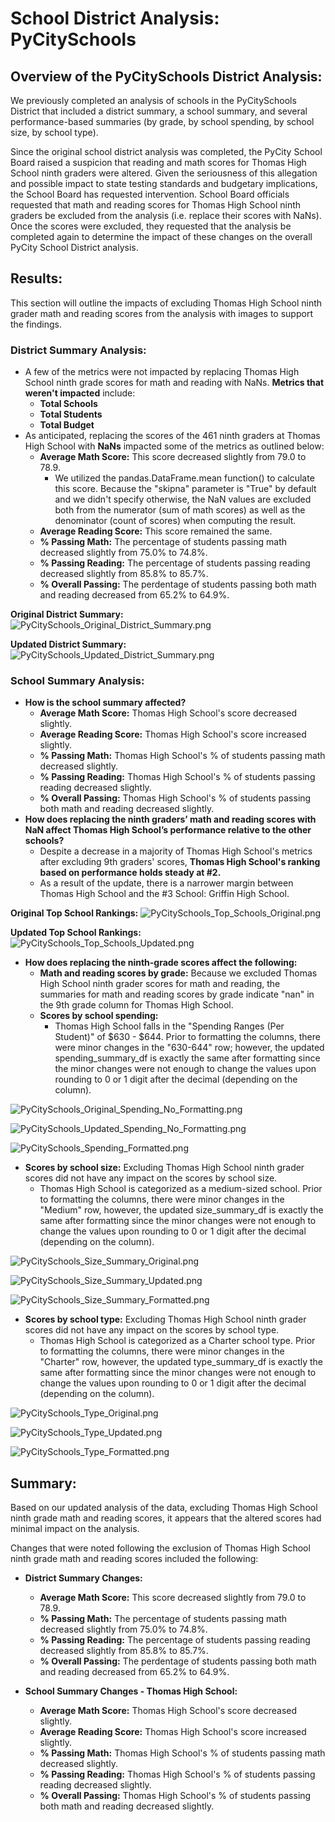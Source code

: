 # School District Analysis: PyCitySchools

## Overview of the PyCitySchools District Analysis: 

We previously completed an analysis of schools in the PyCitySchools District that included a district summary, a school summary, and several performance-based summaries (by grade, by school spending, by school size, by school type). 

Since the original school district analysis was completed, the PyCity School Board raised a suspicion that reading and math scores for Thomas High School ninth graders were altered. Given the seriousness of this allegation and possible impact to state testing standards and budgetary implications, the School Board has requested intervention. School Board officials requested that math and reading scores for Thomas High School ninth graders be excluded from the analysis (i.e. replace their scores with NaNs). Once the scores were excluded, they requested that the analysis be completed again to determine the impact of these changes on the overall PyCity School District analysis.  

## Results: 
This section will outline the impacts of excluding Thomas High School ninth grader math and reading scores from the analysis with images to support the findings. 

### District Summary Analysis:
  - A few of the metrics were not impacted by replacing Thomas High School ninth grade scores for math and reading with NaNs. **Metrics that weren't impacted** include: 
    - **Total Schools**
    - **Total Students**
    - **Total Budget**
  - As anticipated, replacing the scores of the 461 ninth graders at Thomas High School with **NaNs** impacted some of the metrics as outlined below: 
    - **Average Math Score:** This score decreased slightly from 79.0 to 78.9. 
      - We utilized the pandas.DataFrame.mean function() to calculate this score. Because the "skipna" parameter is "True" by default and we didn't specify otherwise, the NaN values are excluded both from the numerator (sum of math scores) as well as the denominator (count of scores) when computing the result.     
    - **Average Reading Score:** This score remained the same.
    - **% Passing Math:** The percentage of students passing math decreased slightly from 75.0% to 74.8%.
    - **% Passing Reading:** The percentage of students passing reading decreased slightly from 85.8% to 85.7%. 
    - **% Overall Passing:** The perdentage of students passing both math and reading decreased from 65.2% to 64.9%. 

**Original District Summary:** 
![PyCitySchools_Original_District_Summary.png](Resources/PyCitySchools_Original_District_Summary.png)

**Updated District Summary:** 
![PyCitySchools_Updated_District_Summary.png](Resources/PyCitySchools_Updated_District_Summary.png)

### School Summary Analysis:
- **How is the school summary affected?**
  - **Average Math Score:** Thomas High School's score decreased slightly.  
  - **Average Reading Score:** Thomas High School's score increased slightly. 
  - **% Passing Math:** Thomas High School's % of students passing math decreased slightly. 
  - **% Passing Reading:** Thomas High School's % of students passing reading decreased slightly.
  - **% Overall Passing:** Thomas High School's % of students passing both math and reading decreased slightly.
- **How does replacing the ninth graders’ math and reading scores with NaN affect Thomas High School’s performance relative to the other schools?**
  - Despite a decrease in a majority of Thomas High School's metrics after excluding 9th graders' scores, **Thomas High School's ranking based on performance holds steady at #2.**
  - As a result of the update, there is a narrower margin between Thomas High School and the #3 School: Griffin High School.  

**Original Top School Rankings:**
![PyCitySchools_Top_Schools_Original.png](Resources/PyCitySchools_Top_Schools_Original.png)

**Updated Top School Rankings:**
![PyCitySchools_Top_Schools_Updated.png](Resources/PyCitySchools_Top_Schools_Updated.png)

- **How does replacing the ninth-grade scores affect the following:**
  - **Math and reading scores by grade:** Because we excluded Thomas High School ninth grader scores for math and reading, the summaries for math and reading scores by grade indicate "nan" in the 9th grade column for Thomas High School. 
  - **Scores by school spending:** 
    - Thomas High School falls in the "Spending Ranges (Per Student)" of $630 - $644. Prior to formatting the columns, there were minor changes in the "630-644" row; however, the updated spending_summary_df is exactly the same after formatting since the minor changes were not enough to change the values upon rounding to 0 or 1 digit after the decimal (depending on the column). 

![PyCitySchools_Original_Spending_No_Formatting.png](Resources/PyCitySchools_Original_Spending_No_Formatting.png)

![PyCitySchools_Updated_Spending_No_Formatting.png](Resources/PyCitySchools_Updated_Spending_No_Formatting.png)

![PyCitySchools_Spending_Formatted.png](Resources/PyCitySchools_Spending_Formatted.png)

  - **Scores by school size:** Excluding Thomas High School ninth grader scores did not have any impact on the scores by school size.
    - Thomas High School is categorized as a medium-sized school. Prior to formatting the columns, there were minor changes in the "Medium" row, however, the updated size_summary_df is exactly the same after formatting since the minor changes were not enough to change the values upon rounding to 0 or 1 digit after the decimal (depending on the column). 

![PyCitySchools_Size_Summary_Original.png](Resources/PyCitySchools_Size_Summary_Original.png)

![PyCitySchools_Size_Summary_Updated.png](Resources/PyCitySchools_Size_Summary_Updated.png)

![PyCitySchools_Size_Summary_Formatted.png](Resources/PyCitySchools_Size_Summary_Formatted.png)

  - **Scores by school type:** Excluding Thomas High School ninth grader scores did not have any impact on the scores by school type.
    - Thomas High School is categorized as a Charter school type. Prior to formatting the columns, there were minor changes in the "Charter" row, however, the updated type_summary_df is exactly the same after formatting since the minor changes were not enough to change the values upon rounding to 0 or 1 digit after the decimal (depending on the column).

![PyCitySchools_Type_Original.png](Resources/PyCitySchools_Type_Original.png)

![PyCitySchools_Type_Updated.png](Resources/PyCitySchools_Type_Updated.png)

![PyCitySchools_Type_Formatted.png](Resources/PyCitySchools_Type_Formatted.png)

## Summary: 

Based on our updated analysis of the data, excluding Thomas High School ninth grade math and reading scores, it appears that the altered scores had minimal impact on the analysis. 

Changes that were noted following the exclusion of Thomas High School ninth grade math and reading scores included the following: 

- **District Summary Changes:** 
  - **Average Math Score:** This score decreased slightly from 79.0 to 78.9. 
  - **% Passing Math:** The percentage of students passing math decreased slightly from 75.0% to 74.8%.
  - **% Passing Reading:** The percentage of students passing reading decreased slightly from 85.8% to 85.7%. 
  - **% Overall Passing:** The perdentage of students passing both math and reading decreased from 65.2% to 64.9%.

- **School Summary Changes - Thomas High School:** 
  - **Average Math Score:** Thomas High School's score decreased slightly.  
  - **Average Reading Score:** Thomas High School's score increased slightly. 
  - **% Passing Math:** Thomas High School's % of students passing math decreased slightly. 
  - **% Passing Reading:** Thomas High School's % of students passing reading decreased slightly.
  - **% Overall Passing:** Thomas High School's % of students passing both math and reading decreased slightly. 

